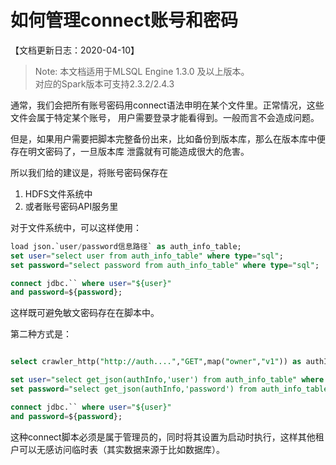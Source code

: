 # 如何管理connect账号和密码

【文档更新日志：2020-04-10】

> Note: 本文档适用于MLSQL Engine 1.3.0 及以上版本。  
> 对应的Spark版本可支持2.3.2/2.4.3

通常，我们会把所有账号密码用connect语法申明在某个文件里。正常情况，这些文件会属于特定某个账号，
用户需要登录才能看得到。一般而言不会造成问题。

但是，如果用户需要把脚本完整备份出来，比如备份到版本库，那么在版本库中便存在明文密码了，一旦版本库
泄露就有可能造成很大的危害。

所以我们给的建议是，将账号密码保存在

1. HDFS文件系统中
2. 或者账号密码API服务里

对于文件系统中，可以这样使用：

```sql
load json.`user/password信息路径` as auth_info_table;
set user="select user from auth_info_table" where type="sql";
set password="select password from auth_info_table" where type="sql";

connect jdbc.`` where user="${user}"
and password=${password};
```

这样既可避免敏文密码存在在脚本中。

第二种方式是：

```sql

select crawler_http("http://auth....","GET",map("owner","v1")) as authInfo as auth_info_table;

set user="select get_json(authInfo,'user') from auth_info_table" where type="sql";
set password="select get_json(authInfo,'password') from auth_info_table" where type="sql";

connect jdbc.`` where user="${user}"
and password=${password};
```

这种connect脚本必须是属于管理员的，同时将其设置为启动时执行，这样其他租户可以无感访问临时表（其实数据来源于比如数据库）。
